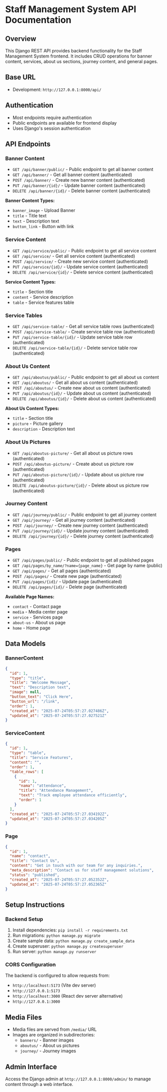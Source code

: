 # Staff Management System API Documentation

## Overview
This Django REST API provides backend functionality for the Staff Management System frontend. It includes CRUD operations for banner content, services, about us sections, journey content, and general pages.

## Base URL
- Development: `http://127.0.0.1:8000/api/`

## Authentication
- Most endpoints require authentication
- Public endpoints are available for frontend display
- Uses Django's session authentication

## API Endpoints

### Banner Content
- `GET /api/banner/public/` - Public endpoint to get all banner content
- `GET /api/banner/` - Get all banner content (authenticated)
- `POST /api/banner/` - Create new banner content (authenticated)
- `PUT /api/banner/{id}/` - Update banner content (authenticated)
- `DELETE /api/banner/{id}/` - Delete banner content (authenticated)

**Banner Content Types:**
- `banner_image` - Upload Banner
- `title` - Title text
- `text` - Description text
- `button_link` - Button with link

### Service Content
- `GET /api/service/public/` - Public endpoint to get all service content
- `GET /api/service/` - Get all service content (authenticated)
- `POST /api/service/` - Create new service content (authenticated)
- `PUT /api/service/{id}/` - Update service content (authenticated)
- `DELETE /api/service/{id}/` - Delete service content (authenticated)

**Service Content Types:**
- `title` - Section title
- `content` - Service description
- `table` - Service features table

### Service Tables
- `GET /api/service-table/` - Get all service table rows (authenticated)
- `POST /api/service-table/` - Create service table row (authenticated)
- `PUT /api/service-table/{id}/` - Update service table row (authenticated)
- `DELETE /api/service-table/{id}/` - Delete service table row (authenticated)

### About Us Content
- `GET /api/aboutus/public/` - Public endpoint to get all about us content
- `GET /api/aboutus/` - Get all about us content (authenticated)
- `POST /api/aboutus/` - Create new about us content (authenticated)
- `PUT /api/aboutus/{id}/` - Update about us content (authenticated)
- `DELETE /api/aboutus/{id}/` - Delete about us content (authenticated)

**About Us Content Types:**
- `title` - Section title
- `picture` - Picture gallery
- `description` - Description text

### About Us Pictures
- `GET /api/aboutus-picture/` - Get all about us picture rows (authenticated)
- `POST /api/aboutus-picture/` - Create about us picture row (authenticated)
- `PUT /api/aboutus-picture/{id}/` - Update about us picture row (authenticated)
- `DELETE /api/aboutus-picture/{id}/` - Delete about us picture row (authenticated)

### Journey Content
- `GET /api/journey/public/` - Public endpoint to get all journey content
- `GET /api/journey/` - Get all journey content (authenticated)
- `POST /api/journey/` - Create new journey content (authenticated)
- `PUT /api/journey/{id}/` - Update journey content (authenticated)
- `DELETE /api/journey/{id}/` - Delete journey content (authenticated)

### Pages
- `GET /api/pages/public/` - Public endpoint to get all published pages
- `GET /api/pages/by_name/?name={page_name}` - Get page by name (public)
- `GET /api/pages/` - Get all pages (authenticated)
- `POST /api/pages/` - Create new page (authenticated)
- `PUT /api/pages/{id}/` - Update page (authenticated)
- `DELETE /api/pages/{id}/` - Delete page (authenticated)

**Available Page Names:**
- `contact` - Contact page
- `media` - Media center page
- `service` - Services page
- `about-us` - About us page
- `home` - Home page

## Data Models

### BannerContent
```json
{
  "id": 1,
  "type": "title",
  "title": "Welcome Message",
  "text": "Description text",
  "image": null,
  "button_text": "Click Here",
  "button_url": "/link",
  "order": 1,
  "created_at": "2025-07-24T05:57:27.027486Z",
  "updated_at": "2025-07-24T05:57:27.027521Z"
}
```

### ServiceContent
```json
{
  "id": 1,
  "type": "table",
  "title": "Service Features",
  "content": "",
  "order": 1,
  "table_rows": [
    {
      "id": 1,
      "nama": "attendance",
      "title": "Attendance Management",
      "text": "Track employee attendance efficiently",
      "order": 1
    }
  ],
  "created_at": "2025-07-24T05:57:27.034192Z",
  "updated_at": "2025-07-24T05:57:27.034205Z"
}
```

### Page
```json
{
  "id": 1,
  "name": "contact",
  "title": "Contact Us",
  "content": "Get in touch with our team for any inquiries.",
  "meta_description": "Contact us for staff management solutions",
  "status": "published",
  "created_at": "2025-07-24T05:57:27.052352Z",
  "updated_at": "2025-07-24T05:57:27.052365Z"
}
```

## Setup Instructions

### Backend Setup
1. Install dependencies: `pip install -r requirements.txt`
2. Run migrations: `python manage.py migrate`
3. Create sample data: `python manage.py create_sample_data`
4. Create superuser: `python manage.py createsuperuser`
5. Run server: `python manage.py runserver`

### CORS Configuration
The backend is configured to allow requests from:
- `http://localhost:5173` (Vite dev server)
- `http://127.0.0.1:5173`
- `http://localhost:3000` (React dev server alternative)
- `http://127.0.0.1:3000`

## Media Files
- Media files are served from `/media/` URL
- Images are organized in subdirectories:
  - `banners/` - Banner images
  - `aboutus/` - About us pictures
  - `journey/` - Journey images

## Admin Interface
Access the Django admin at `http://127.0.0.1:8000/admin/` to manage content through a web interface.